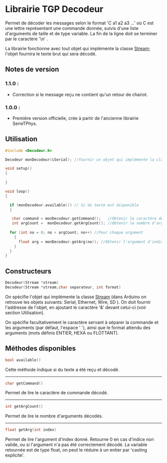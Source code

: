# Librairie TGP Decodeur

Permet de décoder les messages selon le format 'C a1 a2 a3 ...' où C est une lettre représentant une commande donnée, suivis d'une liste d'arguments de taille et de type variable. La fin de la ligne doit se terminer par le caractère '\n' .

La librairie fonctionne avec tout objet qui implémente la classe [Stream](https://www.arduino.cc/reference/en/language/functions/communication/stream/); l'objet fournira le texte brut qui sera décodé.

## Notes de version

### 1.1.0 :
- Correction si le message reçu ne contient qu'un retour de chariot.

### 1.0.0 :
- Première version officielle, crée à partir de l'ancienne librairie SerieTPhys.




## Utilisation

```cpp
#include <Decodeur.h> 

Decodeur monDecodeur(&Serial); //fournir un objet qui implémente la classe Stream

void setup()
{
 
}

void loop()
{

  if (monDecodeur.available()) // Si du texte est disponible
  {

   char command = monDecodeur.getCommand();   //Obtenir le caractère de commande décodé.
   int argCount =  monDecodeur.getArgCount(); //Obtenir le nombre d'arguments décodé.
    
  for (int no = 0; no < argCount; no++) //Pour chaque argument
    {
      float arg = monDecodeur.getArg(no)); //Obtenir l'argument d'indice 'no'
    }
  }
}

```

## Constructeurs
```cpp
Decodeur(Stream *stream)
Decodeur(Stream *stream,char separateur, int format)
```
On spécifie l'objet qui implémente la classe [Stream](https://www.arduino.cc/reference/en/language/functions/communication/stream/) (dans Arduino on retrouve les objets suivants: Serial, Ethernet, Wire, SD ). On doit fournir l'addresse de l'objet, en ajoutant le caractère '&' devant celui-ci (voir section Utilisation).

On spécifie facultativement le caractère servant à séparer la commande et les arguments (par défaut, l'espace ' '), ainsi que le format attendu des arguments (mots définis ENTIER, HEXA ou FLOTTANT).

## Méthodes disponibles

```cpp
bool available()
```
Cette méthode indique si du texte a été reçu et décodé.

---
```cpp
char getCommand()
```
Permet de lire le caractère de commande décodé.

---
```cpp
int getArgCount()
```
Permet de lire le nombre d'arguments décodés.

---

```cpp
float getArg(int index)
```
Permet de lire l'argument d'index donné. Retourne 0 en cas d'indice non valide, ou si l'argument n'a pas été correctement décodé.
La variable retournée est de type float, on peut le réduire à un entier par 'casting explicite'.
